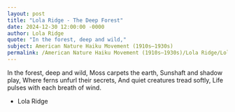 ```yaml
---
layout: post
title: "Lola Ridge - The Deep Forest"
date: 2024-12-30 12:00:00 -0000
author: Lola Ridge
quote: "In the forest, deep and wild,"
subject: American Nature Haiku Movement (1910s–1930s)
permalink: /American Nature Haiku Movement (1910s–1930s)/Lola Ridge/Lola Ridge - The Deep Forest
---
```


In the forest, deep and wild,
Moss carpets the earth,
Sunshaft and shadow play,
Where ferns unfurl their secrets,
And quiet creatures tread softly,
Life pulses with each breath of wind.

- Lola Ridge
